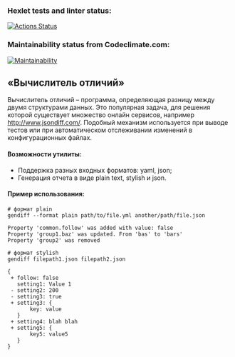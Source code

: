 ### Hexlet tests and linter status:
[![Actions Status](https://github.com/MiggRabbid/frontend-project-46/workflows/hexlet-check/badge.svg)](https://github.com/MiggRabbid/frontend-project-46/actions)

### Maintainability status from Codeclimate.com:
[![Maintainability](https://api.codeclimate.com/v1/badges/0da0ed323fc374f13973/maintainability)](https://codeclimate.com/github/MiggRabbid/frontend-project-46/maintainability)

## «Вычислитель отличий»
Вычислитель отличий – программа, определяющая разницу между двумя структурами данных.
Это популярная задача, для решения которой существует множество онлайн сервисов, например http://www.jsondiff.com/. Подобный механизм используется при выводе тестов или при автоматическом отслеживании изменений в конфигурационных файлах.

#### Возможности утилиты:
 - Поддержка разных входных форматов: yaml, json;
 - Генерация отчета в виде plain text, stylish и json.


 #### Пример использования:
 ```
# формат plain
gendiff --format plain path/to/file.yml another/path/file.json

Property 'common.follow' was added with value: false
Property 'group1.baz' was updated. From 'bas' to 'bars'
Property 'group2' was removed

# формат stylish
gendiff filepath1.json filepath2.json

{
  + follow: false
    setting1: Value 1
  - setting2: 200
  - setting3: true
  + setting3: {
        key: value
    }
  + setting4: blah blah
  + setting5: {
        key5: value5
    }
}
```